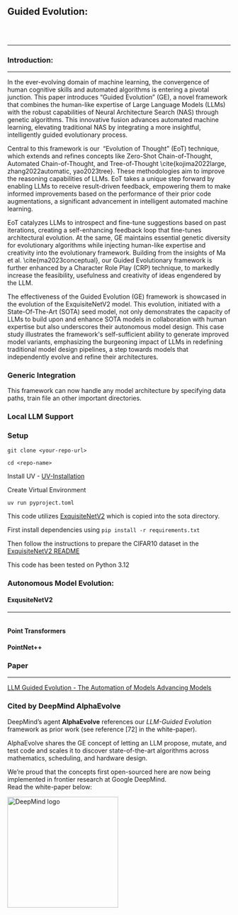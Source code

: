 ## Guided Evolution:

<p align="center">
  <img src="https://i.ibb.co/whMScMY/Picture1.png" alt="">
</p>
<br>

______

### Introduction:
______

In the ever-evolving domain of machine learning, the convergence of human cognitive skills and automated algorithms is entering a pivotal junction. This paper introduces “Guided Evolution” (GE), a novel framework that combines the human-like expertise of Large Language Models (LLMs) with the robust capabilities of Neural Architecture Search (NAS) through genetic algorithms. This innovative fusion advances automated machine learning, elevating traditional NAS by integrating a more insightful, intelligently guided evolutionary process.

Central to this framework is our  “Evolution of Thought” (EoT) technique, which extends and refines concepts like Zero-Shot Chain-of-Thought, Automated Chain-of-Thought, and Tree-of-Thought \cite{kojima2022large, zhang2022automatic, yao2023tree}. These methodologies aim to improve the reasoning capabilities of LLMs. EoT takes a unique step forward by enabling LLMs to receive result-driven feedback, empowering them to make informed improvements based on the performance of their prior code augmentations, a significant advancement in intelligent automated machine learning.

EoT catalyzes LLMs to introspect and fine-tune suggestions based on past iterations, creating a self-enhancing feedback loop that fine-tunes architectural evolution. At the same, GE maintains essential genetic diversity for evolutionary algorithms while injecting human-like expertise and creativity into the evolutionary framework. Building from the insights of Ma et al. \cite{ma2023conceptual}, our Guided Evolutionary framework is further enhanced by a Character Role Play (CRP) technique, to markedly increase the feasibility, usefulness and creativity of ideas engendered by the LLM. 

The effectiveness of the Guided Evolution (GE) framework is showcased in the evolution of the ExquisiteNetV2 model. This evolution, initiated with a State-Of-The-Art (SOTA) seed model, not only demonstrates the capacity of LLMs to build upon and enhance SOTA models in collaboration with human expertise but also underscores their autonomous model design. This case study illustrates the framework's self-sufficient ability to generate improved model variants, emphasizing the burgeoning impact of LLMs in redefining traditional model design pipelines, a step towards models that independently evolve and refine their architectures. 

### Generic Integration

This framework can now handle any model architecture by specifying data paths, train file an other important directories.

### Local LLM Support

### Setup

`git clone <your-repo-url>`

`cd <repo-name>`

Install UV - [UV-Installation](https://docs.astral.sh/uv/getting-started/installation/)

Create Virtual Environment

`uv run pyproject.toml`

This code utilizes [ExquisiteNetV2](https://github.com/shyhyawJou/ExquisiteNetV2) which is copied into the sota directory.

First install dependencies using `pip install -r requirements.txt`

Then follow the instructions to prepare the CIFAR10 dataset in the [ExquisiteNetV2 README](./sota/ExquisiteNetV2/README.md)

This code has been tested on Python 3.12



### Autonomous Model Evolution:

#### ExqusiteNetV2
_____
<p align="center">
  <img src="./assets/ge_run1.gif" alt="">
</p>

#### Point Transformers

#### PointNet++

### Paper
_____

[LLM Guided Evolution - The Automation of Models Advancing Models](./assets/paper/LLM_Guided_Evolution___The_Automation_of_Models_Advancing_Models.pdf)


### Cited by DeepMind **AlphaEvolve**

DeepMind’s agent **AlphaEvolve** references our *LLM-Guided Evolution* framework as prior work (see reference \[72\] in the white-paper). 

AlphaEvolve shares the GE concept of letting an LLM propose, mutate, and test code and scales it to discover state-of-the-art algorithms across mathematics, scheduling, and hardware design.

We’re proud that the concepts first open-sourced here are now being implemented in frontier research at Google DeepMind.  
Read the white-paper below:

<p align="left">
  <a href="https://deepmind.google/discover/blog/alphaevolve-a-gemini-powered-coding-agent-for-designing-advanced-algorithms/">
    <img src="https://upload.wikimedia.org/wikipedia/commons/d/dc/Google_DeepMind_logo.svg" alt="DeepMind logo" width="250" style="height:auto;">
  </a>
</p>
<br>
